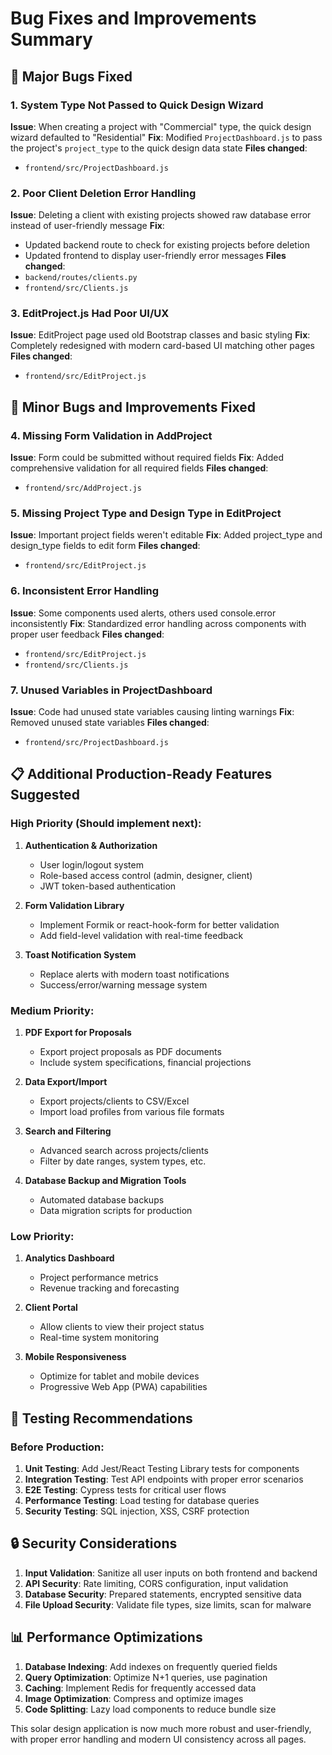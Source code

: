 # Bug Fixes and Improvements Summary

## 🐛 Major Bugs Fixed

### 1. **System Type Not Passed to Quick Design Wizard** 
**Issue**: When creating a project with "Commercial" type, the quick design wizard defaulted to "Residential"
**Fix**: Modified `ProjectDashboard.js` to pass the project's `project_type` to the quick design data state
**Files changed**: 
- `frontend/src/ProjectDashboard.js`

### 2. **Poor Client Deletion Error Handling**
**Issue**: Deleting a client with existing projects showed raw database error instead of user-friendly message
**Fix**: 
- Updated backend route to check for existing projects before deletion
- Updated frontend to display user-friendly error messages
**Files changed**: 
- `backend/routes/clients.py`
- `frontend/src/Clients.js`

### 3. **EditProject.js Had Poor UI/UX**
**Issue**: EditProject page used old Bootstrap classes and basic styling
**Fix**: Completely redesigned with modern card-based UI matching other pages
**Files changed**: 
- `frontend/src/EditProject.js`

## 🔧 Minor Bugs and Improvements Fixed

### 4. **Missing Form Validation in AddProject**
**Issue**: Form could be submitted without required fields
**Fix**: Added comprehensive validation for all required fields
**Files changed**: 
- `frontend/src/AddProject.js`

### 5. **Missing Project Type and Design Type in EditProject**
**Issue**: Important project fields weren't editable
**Fix**: Added project_type and design_type fields to edit form
**Files changed**: 
- `frontend/src/EditProject.js`

### 6. **Inconsistent Error Handling**
**Issue**: Some components used alerts, others used console.error inconsistently
**Fix**: Standardized error handling across components with proper user feedback
**Files changed**: 
- `frontend/src/EditProject.js`
- `frontend/src/Clients.js`

### 7. **Unused Variables in ProjectDashboard**
**Issue**: Code had unused state variables causing linting warnings
**Fix**: Removed unused state variables
**Files changed**: 
- `frontend/src/ProjectDashboard.js`

## 📋 Additional Production-Ready Features Suggested

### High Priority (Should implement next):
1. **Authentication & Authorization**
   - User login/logout system
   - Role-based access control (admin, designer, client)
   - JWT token-based authentication

2. **Form Validation Library**
   - Implement Formik or react-hook-form for better validation
   - Add field-level validation with real-time feedback

3. **Toast Notification System**
   - Replace alerts with modern toast notifications
   - Success/error/warning message system

### Medium Priority:
1. **PDF Export for Proposals**
   - Export project proposals as PDF documents
   - Include system specifications, financial projections

2. **Data Export/Import**
   - Export projects/clients to CSV/Excel
   - Import load profiles from various file formats

3. **Search and Filtering**
   - Advanced search across projects/clients
   - Filter by date ranges, system types, etc.

4. **Database Backup and Migration Tools**
   - Automated database backups
   - Data migration scripts for production

### Low Priority:
1. **Analytics Dashboard**
   - Project performance metrics
   - Revenue tracking and forecasting

2. **Client Portal**
   - Allow clients to view their project status
   - Real-time system monitoring

3. **Mobile Responsiveness**
   - Optimize for tablet and mobile devices
   - Progressive Web App (PWA) capabilities

## 🚀 Testing Recommendations

### Before Production:
1. **Unit Testing**: Add Jest/React Testing Library tests for components
2. **Integration Testing**: Test API endpoints with proper error scenarios
3. **E2E Testing**: Cypress tests for critical user flows
4. **Performance Testing**: Load testing for database queries
5. **Security Testing**: SQL injection, XSS, CSRF protection

## 🔒 Security Considerations

1. **Input Validation**: Sanitize all user inputs on both frontend and backend
2. **API Security**: Rate limiting, CORS configuration, input validation
3. **Database Security**: Prepared statements, encrypted sensitive data
4. **File Upload Security**: Validate file types, size limits, scan for malware

## 📊 Performance Optimizations

1. **Database Indexing**: Add indexes on frequently queried fields
2. **Query Optimization**: Optimize N+1 queries, use pagination
3. **Caching**: Implement Redis for frequently accessed data
4. **Image Optimization**: Compress and optimize images
5. **Code Splitting**: Lazy load components to reduce bundle size

This solar design application is now much more robust and user-friendly, with proper error handling and modern UI consistency across all pages.

